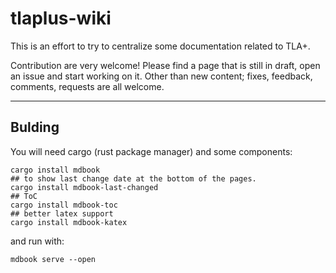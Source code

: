 # tlaplus-wiki
This is an effort to try to centralize some documentation related to TLA+.

Contribution are very welcome! Please find a page that is still in draft, open an issue and start working on it. Other than new content; fixes, feedback, comments, requests are all welcome. 

---

## Bulding
You will need cargo (rust package manager) and some components:
```
cargo install mdbook
## to show last change date at the bottom of the pages.
cargo install mdbook-last-changed
## ToC
cargo install mdbook-toc
## better latex support
cargo install mdbook-katex
```

and run with:
```
mdbook serve --open
```
